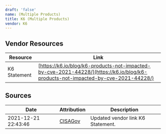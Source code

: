 ```yaml
---
draft: 'false'
name: (Multiple Products)
title: K6 (Multiple Products)
vendor: K6
---
```


## Vendor Resources
| Resource | Link |
| --- | --- |
| K6 Statement | [https://k6.io/blog/k6-products-not-impacted-by-cve-2021-44228/](https://k6.io/blog/k6-products-not-impacted-by-cve-2021-44228/) |



## Sources
| Date | Attribution | Description |
| --- | --- | --- |
| 2021-12-21 22:43:46 | [CISAGov](https://raw.githubusercontent.com/cisagov/log4j-affected-db/develop/README.md) | Updated vendor link K6 Statement.  |
